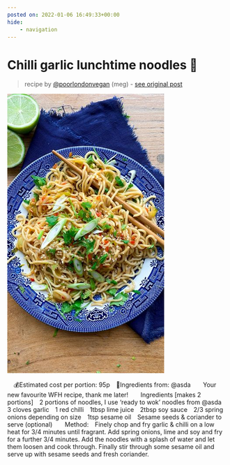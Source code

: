 ```yaml
---
posted on: 2022-01-06 16:49:33+00:00
hide:
    - navigation
---
```


# Chilli garlic lunchtime noodles 🍜⠀ 

> recipe by [@poorlondonvegan](https://www.instagram.com/poorlondonvegan/) 
(meg) - [see original post](https://instagram.com/p/CYZVnW5JCmO)

![](../img/poorlondonvegan_06-01-2022_1601.png)

⠀
💰Estimated cost per portion: 95p⠀
🛒Ingredients from: @asda⠀
⠀
Your new favourite WFH recipe, thank me later!⠀
⠀
Ingredients [makes 2 portions]⠀
2 portions of noodles, I use ‘ready to wok’ noodles from @asda⠀
3 cloves garlic⠀
1 red chilli⠀
1tbsp lime juice⠀
2tbsp soy sauce⠀
2/3 spring onions depending on size⠀
1tsp sesame oil⠀
Sesame seeds & coriander to serve (optional)⠀
⠀
Method:⠀
Finely chop and fry garlic & chilli on a low heat for 3/4 minutes until fragrant. Add spring onions, lime and soy and fry for a further 3/4 minutes. Add the noodles with a splash of water and let them loosen and cook through. Finally stir through some sesame oil and serve up with sesame seeds and fresh coriander. 
